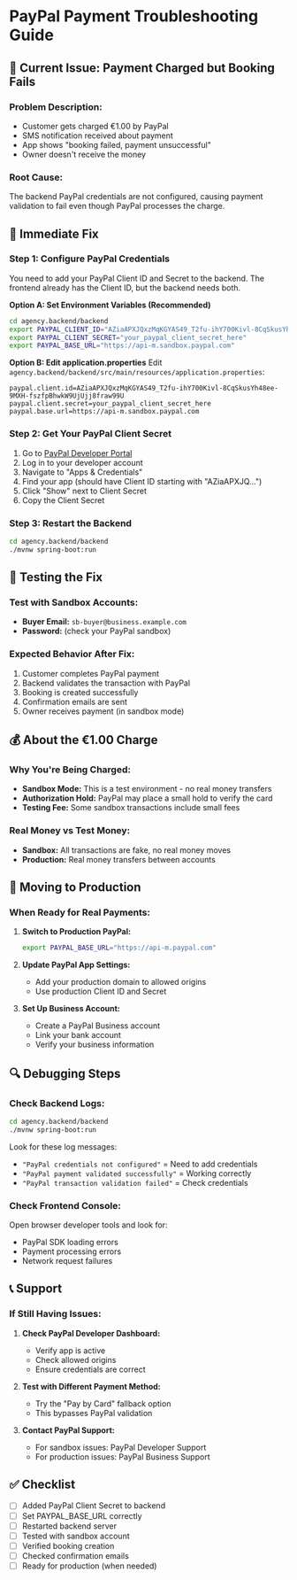 # PayPal Payment Troubleshooting Guide

## 🚨 **Current Issue: Payment Charged but Booking Fails**

### **Problem Description:**
- Customer gets charged €1.00 by PayPal
- SMS notification received about payment
- App shows "booking failed, payment unsuccessful"
- Owner doesn't receive the money

### **Root Cause:**
The backend PayPal credentials are not configured, causing payment validation to fail even though PayPal processes the charge.

## 🔧 **Immediate Fix**

### **Step 1: Configure PayPal Credentials**

You need to add your PayPal Client ID and Secret to the backend. The frontend already has the Client ID, but the backend needs both.

**Option A: Set Environment Variables (Recommended)**
```bash
cd agency.backend/backend
export PAYPAL_CLIENT_ID="AZiaAPXJQxzMqKGYAS49_T2fu-ihY700Kivl-8CqSkusYh48ee-9MXH-fszfpBhwkW9UjUjj8fraw99U"
export PAYPAL_CLIENT_SECRET="your_paypal_client_secret_here"
export PAYPAL_BASE_URL="https://api-m.sandbox.paypal.com"
```

**Option B: Edit application.properties**
Edit `agency.backend/backend/src/main/resources/application.properties`:
```properties
paypal.client.id=AZiaAPXJQxzMqKGYAS49_T2fu-ihY700Kivl-8CqSkusYh48ee-9MXH-fszfpBhwkW9UjUjj8fraw99U
paypal.client.secret=your_paypal_client_secret_here
paypal.base.url=https://api-m.sandbox.paypal.com
```

### **Step 2: Get Your PayPal Client Secret**

1. Go to [PayPal Developer Portal](https://developer.paypal.com/)
2. Log in to your developer account
3. Navigate to "Apps & Credentials"
4. Find your app (should have Client ID starting with "AZiaAPXJQ...")
5. Click "Show" next to Client Secret
6. Copy the Client Secret

### **Step 3: Restart the Backend**
```bash
cd agency.backend/backend
./mvnw spring-boot:run
```

## 🧪 **Testing the Fix**

### **Test with Sandbox Accounts:**
- **Buyer Email:** `sb-buyer@business.example.com`
- **Password:** (check your PayPal sandbox)

### **Expected Behavior After Fix:**
1. Customer completes PayPal payment
2. Backend validates the transaction with PayPal
3. Booking is created successfully
4. Confirmation emails are sent
5. Owner receives payment (in sandbox mode)

## 💰 **About the €1.00 Charge**

### **Why You're Being Charged:**
- **Sandbox Mode:** This is a test environment - no real money transfers
- **Authorization Hold:** PayPal may place a small hold to verify the card
- **Testing Fee:** Some sandbox transactions include small fees

### **Real Money vs Test Money:**
- **Sandbox:** All transactions are fake, no real money moves
- **Production:** Real money transfers between accounts

## 🚀 **Moving to Production**

### **When Ready for Real Payments:**

1. **Switch to Production PayPal:**
   ```bash
   export PAYPAL_BASE_URL="https://api-m.paypal.com"
   ```

2. **Update PayPal App Settings:**
   - Add your production domain to allowed origins
   - Use production Client ID and Secret

3. **Set Up Business Account:**
   - Create a PayPal Business account
   - Link your bank account
   - Verify your business information

## 🔍 **Debugging Steps**

### **Check Backend Logs:**
```bash
cd agency.backend/backend
./mvnw spring-boot:run
```
Look for these log messages:
- `"PayPal credentials not configured"` = Need to add credentials
- `"PayPal payment validated successfully"` = Working correctly
- `"PayPal transaction validation failed"` = Check credentials

### **Check Frontend Console:**
Open browser developer tools and look for:
- PayPal SDK loading errors
- Payment processing errors
- Network request failures

## 📞 **Support**

### **If Still Having Issues:**

1. **Check PayPal Developer Dashboard:**
   - Verify app is active
   - Check allowed origins
   - Ensure credentials are correct

2. **Test with Different Payment Method:**
   - Try the "Pay by Card" fallback option
   - This bypasses PayPal validation

3. **Contact PayPal Support:**
   - For sandbox issues: PayPal Developer Support
   - For production issues: PayPal Business Support

## ✅ **Checklist**

- [ ] Added PayPal Client Secret to backend
- [ ] Set PAYPAL_BASE_URL correctly
- [ ] Restarted backend server
- [ ] Tested with sandbox account
- [ ] Verified booking creation
- [ ] Checked confirmation emails
- [ ] Ready for production (when needed)
